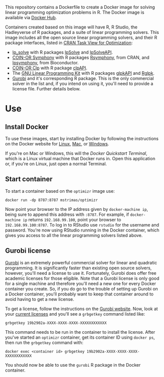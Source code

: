 This repository contains a Dockerfile to create a Docker image for solving linear programming optimization problems in R. The Docker image is available via [Docker Hub](https://hub.docker.com/r/mstrimas/optimizr/).

Containers created based on this image will have R, R Studio, the Hadleyverse of R packages, and a suite of linear programming solvers. This image includes all the open source linear programming solvers, and their R package interfaces, listed in [CRAN Task View for Optimization](https://cran.r-project.org/web/views/Optimization.html#MathematicalProgrammingSolvers):

- [lp_solve](http://lpsolve.sourceforge.net/5.5/) with R packages [lpSolve](https://cran.r-project.org/web/packages/lpSolve/index.html) and [lpSolveAPI](https://cran.r-project.org/web/packages/lpSolveAPI/index.html).
- [COIN-OR Symphony](https://projects.coin-or.org/SYMPHONY) with R packages [Rsymphony](https://cran.r-project.org/web/packages/Rsymphony/index.html), from CRAN, and [lpsymphony](https://www.bioconductor.org/packages/3.3/bioc/html/lpsymphony.html), from Bioconductor.
- [COIN-OR Clp](http://projects.coin-or.org/Clp) with R package [clpAPI](https://cran.r-project.org/web/packages/clpAPI/index.html).
- The [GNU Linear Programming Kit](http://www.gnu.org/software/glpk/) with R packages [glpkAPI](https://cran.r-project.org/web/packages/glpkAPI/index.html) and [Rglpk](https://cran.r-project.org/web/packages/Rglpk/index.html).
- [Gurobi](http://www.gurobi.com/) and it's corresponding R package. This is the only commercial solver in the list and, if you intend on using it, you'll need to provide a license file. Further details below.

# Use

## Install Docker

To use these images, start by installing Docker by following the instructions on the Docker website for [Linux](https://docs.docker.com/linux/step_one/), [Mac](https://docs.docker.com/mac/step_one/), or [Windows](https://docs.docker.com/windows/step_one/).

If you're on Mac or Windows, this will the *Docker Quickstart Terminal*, which is a Linux virtual machine that Docker runs in. Open this application or, if you're on Linux, just open a normal Terminal.

## Start container

To start a container based on the `optimizr` image use:

```
docker run -dp 8787:8787 mstrimas/optimizr
```

Now point your browser to the IP address given by `docker-machine ip`, being sure to append this address with `:8787`. For example, if `docker-machine ip` returns `192.168.99.100`, point your browser to `192.168.99.100:8787`. To log in to RStudio use `rstudio` for the username and password. You're now using RStudio running in the Docker container, which gives you access to all the linear programming solvers listed above.

## Gurobi license

[Gurobi](http://www.gurobi.com/) is an extremely powerful commercial solver for linear and quadratic programming. It is significantly faster than existing open source solvers, however, you'll need a license to use it. Fortunately, Gurobi does offer free academic licenses for those eligible. Note that a Gurobi license is only good for a single machine and therefore you'll need a new one for every Docker container you create. So, if you do go to the trouble of setting up Gurobi on a Docker container, you'll probably want to keep that container around to avoid having to get a new license.

To get a license, follow the instructions on the [Gurobi website](http://www.gurobi.com/downloads/download-center). Now, look at your [current licenses](https://user.gurobi.com/download/licenses/current) and you'll see a `grbgetkey` command listed like:

```
grbgetkey 19b2902a-XXXX-XXXX-XXXX-XXXXXXXXXXXX
```

This command needs to be run in the container to install the license. After you've started an `optimizr` container, get its container ID using `docker ps`, then run the `grbgetkey` command with:

```
docker exec <container id> grbgetkey 19b2902a-XXXX-XXXX-XXXX-XXXXXXXXXXXX
```

You should now be able to use the `gurobi` R package in the Docker container.

